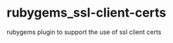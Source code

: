 rubygems_ssl-client-certs
=========================

rubygems plugin to support the use of ssl client certs
